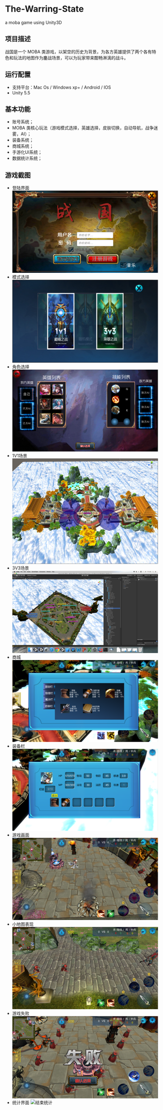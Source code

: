 # The-Warring-State
a moba game using Unity3D

## 项目描述

战国是一个 MOBA 类游戏，以架空的历史为背景，为各方英雄提供了两个各有特色和玩法的地图作为鏖战场景，可以为玩家带来酣畅淋漓的战斗。

## 运行配置

- 支持平台：Mac Os / Windows xp+ / Android / IOS
- Unity 5.5

## 基本功能

- 账号系统；
- MOBA 类核心玩法（游戏模式选择，英雄选择，皮肤切换，自动导航，战争迷雾，AI）；
- 装备系统；
- 商城系统；
- 手游化UI系统；
- 数据统计系统；

## 游戏截图

- 登陆界面
![主入口](./Pictures/Login.jpg)
- 模式选择
![模式选择](./Pictures/ModeSlect.jpg)
- 角色选择
![角色选择](./Pictures/HeroSelect.jpg)
- 1V1场景
![1V1场景](./Pictures/1V1.jpg)
- 3V3场景
![3v3场景](./Pictures/3V3.png)
- 商城
![商城](./Pictures/商城.PNG)
- 装备栏
![装备栏](./Pictures/装备栏.PNG)
- 游戏画面
![游戏画面](./Pictures/游戏画面.PNG)
- 小地图表现
![小地图表现](./Pictures/小地图表现.PNG)
- 游戏失败
![游戏失败](./Pictures/游戏失败.PNG)
- 统计界面
![结束统计](./Pictures/结束统计.PNG)

